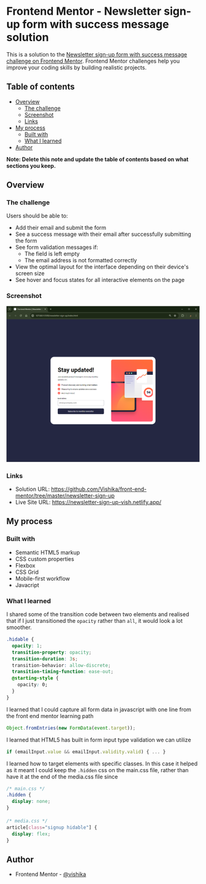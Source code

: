 # Frontend Mentor - Newsletter sign-up form with success message solution

This is a solution to the [Newsletter sign-up form with success message challenge on Frontend Mentor](https://www.frontendmentor.io/challenges/newsletter-signup-form-with-success-message-3FC1AZbNrv). Frontend Mentor challenges help you improve your coding skills by building realistic projects.

## Table of contents

- [Overview](#overview)
  - [The challenge](#the-challenge)
  - [Screenshot](#screenshot)
  - [Links](#links)
- [My process](#my-process)
  - [Built with](#built-with)
  - [What I learned](#what-i-learned)
- [Author](#author)

**Note: Delete this note and update the table of contents based on what sections you keep.**

## Overview

### The challenge

Users should be able to:

- Add their email and submit the form
- See a success message with their email after successfully submitting the form
- See form validation messages if:
  - The field is left empty
  - The email address is not formatted correctly
- View the optimal layout for the interface depending on their device's screen size
- See hover and focus states for all interactive elements on the page

### Screenshot

![](./screenshot.png)

### Links

- Solution URL: https://github.com/Vishika/front-end-mentor/tree/master/newsletter-sign-up
- Live Site URL: https://newsletter-sign-up-vish.netlify.app/

## My process

### Built with

- Semantic HTML5 markup
- CSS custom properties
- Flexbox
- CSS Grid
- Mobile-first workflow
- Javacript

### What I learned

I shared some of the transition code between two elements and realised that if I just transitioned the `opacity` rather than `all`, it would look a lot smoother.

```css
.hidable {
  opacity: 1;
  transition-property: opacity;
  transition-duration: 3s;
  transition-behavior: allow-discrete;
  transition-timing-function: ease-out;
  @starting-style {
    opacity: 0;
  }
}
```

I learned that I could capture all form data in javascript with one line from the front end mentor learning path

```js
Object.fromEntries(new FormData(event.target));
```

I learned that HTML5 has built in form input type validation we can utilize

```js
if (emailInput.value && emailInput.validity.valid) { ... }
```

I learned how to target elements with specific classes. In this case it helped as it meant I could keep the `.hidden` css on the main.css file, rather than have it at the end of the media.css file since

```css
/* main.css */
.hidden {
  display: none;
}

/* media.css */
article[class="signup hidable"] {
  display: flex;
}
```

## Author

- Frontend Mentor - [@vishika](https://www.frontendmentor.io/profile/vishika)
